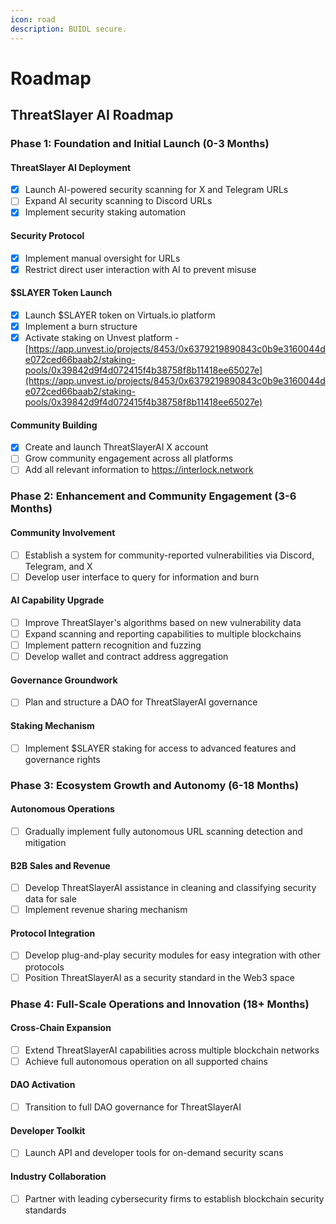 ```yaml
---
icon: road
description: BUIDL secure.
---
```


# Roadmap

## ThreatSlayer AI Roadmap

### Phase 1: Foundation and Initial Launch (0-3 Months)

#### ThreatSlayer AI Deployment

* [x] Launch AI-powered security scanning for X and Telegram URLs
* [ ] Expand AI security scanning to Discord URLs
* [x] Implement security staking automation

#### Security Protocol

* [x] Implement manual oversight for URLs
* [x] Restrict direct user interaction with AI to prevent misuse

#### $SLAYER Token Launch

* [x] Launch $SLAYER token on Virtuals.io platform
* [x] Implement a burn structure
* [x] Activate staking on Unvest platform - [https://app.unvest.io/projects/8453/0x6379219890843c0b9e3160044de072ced66baab2/staking-pools/0x39842d9f4d072415f4b38758f8b11418ee65027e](https://app.unvest.io/projects/8453/0x6379219890843c0b9e3160044de072ced66baab2/staking-pools/0x39842d9f4d072415f4b38758f8b11418ee65027e)

#### Community Building

* [x] Create and launch ThreatSlayerAI X account
* [ ] Grow community engagement across all platforms
* [ ] Add all relevant information to https://interlock.network

### Phase 2: Enhancement and Community Engagement (3-6 Months)

#### Community Involvement

* [ ] Establish a system for community-reported vulnerabilities via Discord, Telegram, and X
* [ ] Develop user interface to query for information and burn

#### AI Capability Upgrade

* [ ] Improve ThreatSlayer's algorithms based on new vulnerability data
* [ ] Expand scanning and reporting capabilities to multiple blockchains
* [ ] Implement pattern recognition and fuzzing
* [ ] Develop wallet and contract address aggregation

#### Governance Groundwork

* [ ] Plan and structure a DAO for ThreatSlayerAI governance

#### Staking Mechanism

* [ ] Implement $SLAYER staking for access to advanced features and governance rights

### Phase 3: Ecosystem Growth and Autonomy (6-18 Months)

#### Autonomous Operations

* [ ] Gradually implement fully autonomous URL scanning detection and mitigation

#### B2B Sales and Revenue

* [ ] Develop ThreatSlayerAI assistance in cleaning and classifying security data for sale
* [ ] Implement revenue sharing mechanism

#### Protocol Integration

* [ ] Develop plug-and-play security modules for easy integration with other protocols
* [ ] Position ThreatSlayerAI as a security standard in the Web3 space

### Phase 4: Full-Scale Operations and Innovation (18+ Months)

#### Cross-Chain Expansion

* [ ] Extend ThreatSlayerAI capabilities across multiple blockchain networks
* [ ] Achieve full autonomous operation on all supported chains

#### DAO Activation

* [ ] Transition to full DAO governance for ThreatSlayerAI

#### Developer Toolkit

* [ ] Launch API and developer tools for on-demand security scans

#### Industry Collaboration

* [ ] Partner with leading cybersecurity firms to establish blockchain security standards
